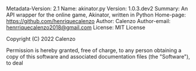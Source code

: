 Metadata-Version: 2.1
Name: akinator.py
Version: 1.0.3.dev2
Summary: An API wrapper for the online game, Akinator, written in Python
Home-page: https://github.com/henriquecalenzo
Author: Calenzo
Author-email: henrriquecalenzo2018@gmail.com
License: MIT License

Copyright (C) 2022 Calenzo

Permission is hereby granted, free of charge, to any person obtaining a copy
of this software and associated documentation files (the "Software"), to deal
